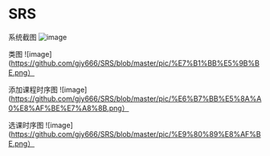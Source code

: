 # SRS
系统截图
![image](https://github.com/gjy666/SRS/blob/master/pic/%E7%99%BB%E5%BD%95.png)

类图
![image](https://github.com/gjy666/SRS/blob/master/pic/%E7%B1%BB%E5%9B%BE.png）

添加课程时序图
![image](https://github.com/gjy666/SRS/blob/master/pic/%E6%B7%BB%E5%8A%A0%E8%AF%BE%E7%A8%8B.png）

选课时序图
![image](https://github.com/gjy666/SRS/blob/master/pic/%E9%80%89%E8%AF%BE.png）
